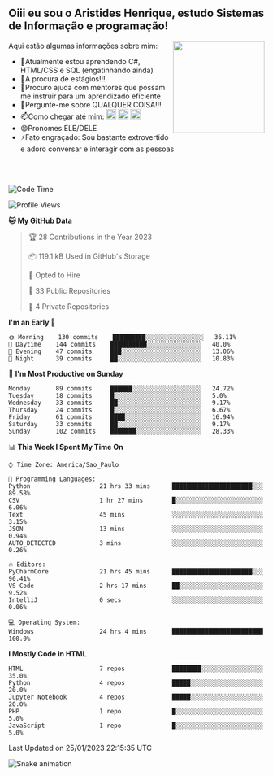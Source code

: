 ## Oiii eu sou o Aristides Henrique, estudo Sistemas de Informação e programação!

<div >
Aqui estão algumas informações sobre mim:<img align="right" height="180em" src="https://user-images.githubusercontent.com/97318481/177042589-45d62122-82a9-4a32-b3a7-87b322825b2f.png">
</div>

- 🌱Atualmente estou aprendendo C#, HTML/CSS e SQL (engatinhando ainda)
- 👯A procura de estágios!!!
- 🤔Procuro ajuda com mentores que possam me instruir para um aprendizado eficiente
- 💬Pergunte-me sobre QUALQUER COISA!!!
- 📫Como chegar até mim:
  <a href="https://www.instagram.com/aryhenry/" target="_blank">
  <img src="https://img.shields.io/badge/-Instagram-%23E4405F?style=for-the-badge&logo=instagram&logoColor=black" height="20px">
  </a>
  <a href="https://www.linkedin.com/in/aristides-henrique/" target="_blank">
  <img src="https://img.shields.io/badge/-LinkedIn-%230077B5?style=for-the-badge&logo=linkedin&logoColor=black" height="20px">
  </a> 
  <a href="mailto:arihenriqueuna@gmail.com">
  <img src="https://img.shields.io/badge/-Gmail-%23333?style=for-the-badge&logo=gmail&logoColor=white" height="20px">
  </a>
- 😄Pronomes:ELE/DELE
- ⚡Fato engraçado: Sou bastante extrovertido e adoro conversar e interagir com as pessoas
<br/>
<br/>

<!--START_SECTION:waka-->
![Code Time](http://img.shields.io/badge/Code%20Time-342%20hrs%2044%20mins-blue)

![Profile Views](http://img.shields.io/badge/Profile%20Views-1-blue)

**🐱 My GitHub Data** 

> 🏆 28 Contributions in the Year 2023
 > 
> 📦 119.1 kB Used in GitHub's Storage 
 > 
> 💼 Opted to Hire
 > 
> 📜 33 Public Repositories 
 > 
> 🔑 4 Private Repositories  
 > 
**I'm an Early 🐤** 

```text
🌞 Morning    130 commits    █████████░░░░░░░░░░░░░░░░   36.11% 
🌇 Daytime    144 commits    ██████████░░░░░░░░░░░░░░░   40.0% 
🌃 Evening    47 commits     ███░░░░░░░░░░░░░░░░░░░░░░   13.06% 
🌙 Night      39 commits     ██░░░░░░░░░░░░░░░░░░░░░░░   10.83%

```
📅 **I'm Most Productive on Sunday** 

```text
Monday       89 commits     ██████░░░░░░░░░░░░░░░░░░░   24.72% 
Tuesday      18 commits     █░░░░░░░░░░░░░░░░░░░░░░░░   5.0% 
Wednesday    33 commits     ██░░░░░░░░░░░░░░░░░░░░░░░   9.17% 
Thursday     24 commits     █░░░░░░░░░░░░░░░░░░░░░░░░   6.67% 
Friday       61 commits     ████░░░░░░░░░░░░░░░░░░░░░   16.94% 
Saturday     33 commits     ██░░░░░░░░░░░░░░░░░░░░░░░   9.17% 
Sunday       102 commits    ███████░░░░░░░░░░░░░░░░░░   28.33%

```


📊 **This Week I Spent My Time On** 

```text
⌚︎ Time Zone: America/Sao_Paulo

💬 Programming Languages: 
Python                   21 hrs 33 mins      ██████████████████████░░░   89.58% 
CSV                      1 hr 27 mins        █░░░░░░░░░░░░░░░░░░░░░░░░   6.06% 
Text                     45 mins             ░░░░░░░░░░░░░░░░░░░░░░░░░   3.15% 
JSON                     13 mins             ░░░░░░░░░░░░░░░░░░░░░░░░░   0.94% 
AUTO_DETECTED            3 mins              ░░░░░░░░░░░░░░░░░░░░░░░░░   0.26%

🔥 Editors: 
PyCharmCore              21 hrs 45 mins      ██████████████████████░░░   90.41% 
VS Code                  2 hrs 17 mins       ██░░░░░░░░░░░░░░░░░░░░░░░   9.52% 
IntelliJ                 0 secs              ░░░░░░░░░░░░░░░░░░░░░░░░░   0.06%

💻 Operating System: 
Windows                  24 hrs 4 mins       █████████████████████████   100.0%

```

**I Mostly Code in HTML** 

```text
HTML                     7 repos             ████████░░░░░░░░░░░░░░░░░   35.0% 
Python                   4 repos             █████░░░░░░░░░░░░░░░░░░░░   20.0% 
Jupyter Notebook         4 repos             █████░░░░░░░░░░░░░░░░░░░░   20.0% 
PHP                      1 repo              █░░░░░░░░░░░░░░░░░░░░░░░░   5.0% 
JavaScript               1 repo              █░░░░░░░░░░░░░░░░░░░░░░░░   5.0%

```



 Last Updated on 25/01/2023 22:15:35 UTC
<!--END_SECTION:waka-->

![Snake animation](https://github.com/arihenrique/arihenrique/blob/output/github-contribution-grid-snake.svg)
